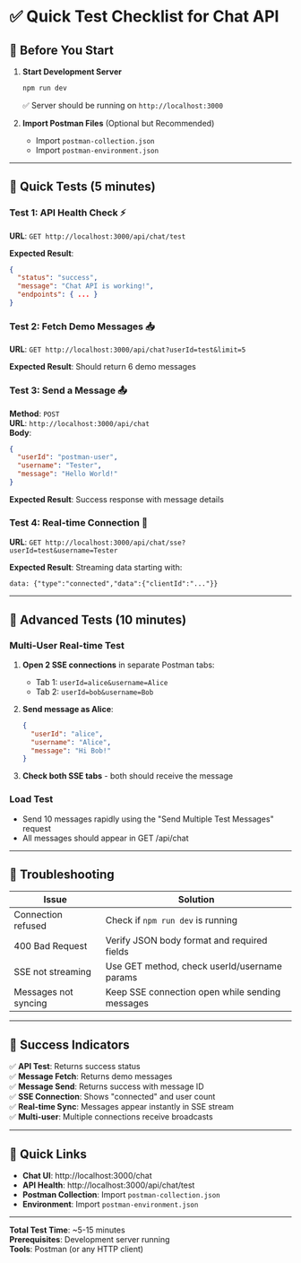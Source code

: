 # ✅ Quick Test Checklist for Chat API

## 🚀 Before You Start

1. **Start Development Server**
   ```bash
   npm run dev
   ```
   ✅ Server should be running on `http://localhost:3000`

2. **Import Postman Files** (Optional but Recommended)
   - Import `postman-collection.json` 
   - Import `postman-environment.json`

---

## 🧪 Quick Tests (5 minutes)

### **Test 1: API Health Check** ⚡
**URL**: `GET http://localhost:3000/api/chat/test`

**Expected Result**:
```json
{
  "status": "success",
  "message": "Chat API is working!",
  "endpoints": { ... }
}
```

### **Test 2: Fetch Demo Messages** 📥
**URL**: `GET http://localhost:3000/api/chat?userId=test&limit=5`

**Expected Result**: Should return 6 demo messages

### **Test 3: Send a Message** 📤
**Method**: `POST`  
**URL**: `http://localhost:3000/api/chat`  
**Body**:
```json
{
  "userId": "postman-user",
  "username": "Tester",
  "message": "Hello World!"
}
```

**Expected Result**: Success response with message details

### **Test 4: Real-time Connection** 🔄
**URL**: `GET http://localhost:3000/api/chat/sse?userId=test&username=Tester`

**Expected Result**: Streaming data starting with:
```
data: {"type":"connected","data":{"clientId":"..."}}
```

---

## 🎯 Advanced Tests (10 minutes)

### **Multi-User Real-time Test**

1. **Open 2 SSE connections** in separate Postman tabs:
   - Tab 1: `userId=alice&username=Alice`
   - Tab 2: `userId=bob&username=Bob`

2. **Send message as Alice**:
   ```json
   {
     "userId": "alice",
     "username": "Alice", 
     "message": "Hi Bob!"
   }
   ```

3. **Check both SSE tabs** - both should receive the message

### **Load Test**
- Send 10 messages rapidly using the "Send Multiple Test Messages" request
- All messages should appear in GET /api/chat

---

## 🐛 Troubleshooting

| Issue | Solution |
|-------|----------|
| Connection refused | Check if `npm run dev` is running |
| 400 Bad Request | Verify JSON body format and required fields |
| SSE not streaming | Use GET method, check userId/username params |
| Messages not syncing | Keep SSE connection open while sending messages |

---

## 🎉 Success Indicators

✅ **API Test**: Returns success status  
✅ **Message Fetch**: Returns demo messages  
✅ **Message Send**: Returns success with message ID  
✅ **SSE Connection**: Shows "connected" and user count  
✅ **Real-time Sync**: Messages appear instantly in SSE stream  
✅ **Multi-user**: Multiple connections receive broadcasts  

---

## 🔗 Quick Links

- **Chat UI**: http://localhost:3000/chat
- **API Health**: http://localhost:3000/api/chat/test
- **Postman Collection**: Import `postman-collection.json`
- **Environment**: Import `postman-environment.json`

---

**Total Test Time**: ~5-15 minutes  
**Prerequisites**: Development server running  
**Tools**: Postman (or any HTTP client)